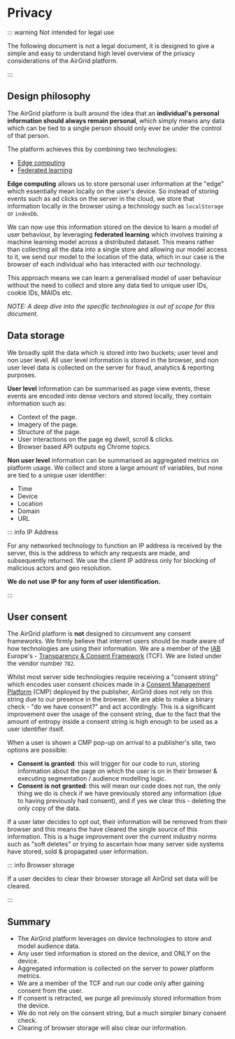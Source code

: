 # Privacy

::: warning Not intended for legal use

The following document is not a legal document, it is designed to give a
simple and easy to understand high level overview of the privacy considerations
of the AirGrid platform.

:::

## Design philosophy

The AirGrid platform is built around the idea that an **individual's personal
information should always remain personal**, which simply means any data which
can be tied to a single person should only ever be under the control of that person.

The platform achieves this by combining two technologies:

- [Edge computing](https://en.wikipedia.org/wiki/Edge_computing)
- [Federated learning](https://en.wikipedia.org/wiki/Federated_learning)

**Edge computing** allows us to store personal user information at the "edge" which
essentially mean locally on the user's device. So instead of storing events such as
ad clicks on the server in the cloud, we store that information locally in the browser
using a technology such as `localStorage` or `indexDb`.

We can now use this information stored on the device to learn a model of user behaviour,
by leveraging **federated learning** which involves training a machine learning model across
a distributed dataset. This means rather than collecting all the data into a single store and
allowing our model access to it, we send our model to the location of the data, which in our
case is the browser of each individual who has interacted with our technology.

This approach means we can learn a generalised model of user behaviour without the need to
collect and store any data tied to unique user IDs, cookie IDs, MAIDs etc.

_NOTE: A deep dive into the specific technologies is out of scope for this document._

## Data storage

We broadly split the data which is stored into two buckets; user level and non user level.
All user level information is stored in the browser, and non user level data is collected
on the server for fraud, analytics & reporting purposes.

**User level** information can be summarised as page view events, these events are encoded into
dense vectors and stored locally, they contain information such as:

- Context of the page.
- Imagery of the page.
- Structure of the page.
- User interactions on the page eg dwell, scroll & clicks.
- Browser based API outputs eg Chrome topics.

**Non user level** information can be summarised as aggregated metrics on platform usage. We collect
and store a large amount of variables, but none are tied to a unique user identifier:

- Time
- Device
- Location
- Domain
- URL

::: info IP Address

For any networked technology to function an IP address is received by the server, this is the address to
which any requests are made, and subsequently returned. We use the client IP address only for blocking 
of malicious actors and geo resolution.

**We do not use IP for any form of user identification.**

:::

## User consent

The AirGrid platform is **not** designed to circumvent any consent frameworks. We firmly believe
that internet users should be made aware of how technologies are using their information. We are 
a member of the [IAB](https://www.iabuk.com/) Europe's - [Transparency & Consent Framework](https://iabeurope.eu/transparency-consent-framework/) (TCF). We are listed under the vendor number `782`.

Whilst most server side technologies require receiving a "consent string" which encodes user 
consent choices made in a [Consent Management Platform](https://iabeurope.eu/tcf-for-cmps/) 
(CMP) deployed by the publisher, AirGrid does not rely on this string due to our presence in the browser. 
We are able to make a binary check - "do we have consent?" and act accordingly. This is a significant improvement over the usage of the
consent string, due to the fact that the amount of entropy inside a consent string is high enough
to be used as a user identifier itself.

When a user is shown a CMP pop-up on arrival to a publisher's site, two options are possible:

- **Consent is granted**: this will trigger for our code to run, storing information about the page
on which the user is on in their browser & executing segmentation / audience modelling logic.
- **Consent is not granted**: this will mean our code does not run, the only thing we do is check
if we have previously stored any information (due to having previously had consent), and if 
yes we clear this - deleting the only copy of the data.

If a user later decides to opt out, their information will be removed from their browser and this
means the have cleared the single source of this information. This is a huge improvement over the
current industry norms such as "soft deletes" or trying to ascertain how many server side systems
have stored, sold & propagated user information.


::: info Browser storage

If a user decides to clear their browser storage all AirGrid set data will be cleared.

:::

## Summary

- The AirGrid platform leverages on device technologies to store and model audience data.
- Any user tied information is stored on the device, and ONLY on the device.
- Aggregated information is collected on the server to power platform metrics.
- We are a member of the TCF and run our code only after gaining consent from the user.
- If consent is retracted, we purge all previously stored information from the device.
- We do not rely on the consent string, but a much simpler binary consent check.
- Clearing of browser storage will also clear our information.
